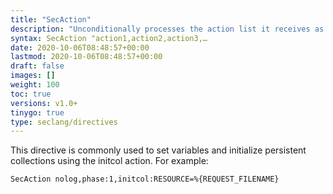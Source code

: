 ```yaml
---
title: "SecAction"
description: "Unconditionally processes the action list it receives as the first and only parameter. The syntax of the parameter is identical to that of the third parameter of SecRule."
syntax: SecAction "action1,action2,action3,…
date: 2020-10-06T08:48:57+00:00
lastmod: 2020-10-06T08:48:57+00:00
draft: false
images: []
weight: 100
toc: true
versions: v1.0+
tinygo: true
type: seclang/directives
---
```


This directive is commonly used to set variables and initialize persistent collections using the initcol action. For example:

```
SecAction nolog,phase:1,initcol:RESOURCE=%{REQUEST_FILENAME}
```